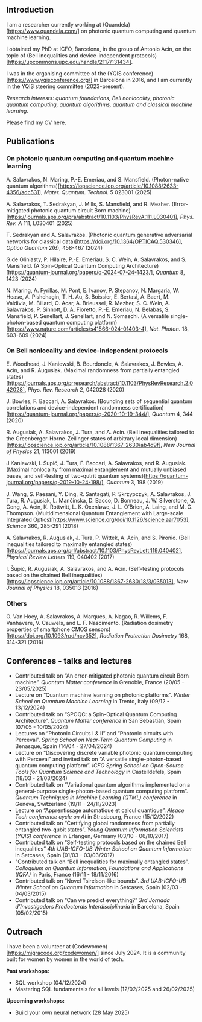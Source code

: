 ## Introduction
I am a researcher currently working at (Quandela)[https://www.quandela.com/] on photonic quantum computing and quantum machine learning.

I obtained my PhD at ICFO, Barcelona, in the group of Antonio Acín, on the topic of (Bell inequalities and device-independent protocols)[https://upcommons.upc.edu/handle/2117/131434].

I was in the organising committee of the (YQIS conference)[https://www.yqisconference.org/] in Barcelona in 2016, and I am currently in the YQIS steering committee (2023-present).

*Research interests: quantum foundations, Bell nonlocality, photonic quantum computing, quantum algorithms, quantum and classical machine learning.*

Please find my CV here.


## Publications

### On photonic quantum computing and quantum machine learning

A. Salavrakos, N. Maring, P.-E. Emeriau, and S. Mansfield. (Photon-native quantum algorithms)[https://iopscience.iop.org/article/10.1088/2633-4356/adc531], *Mater. Quantum. Technol.* 5 023001 (2025)

A. Salavrakos, T. Sedrakyan, J. Mills, S. Mansfield, and R. Mezher. (Error-mitigated photonic quantum circuit Born machine)[https://journals.aps.org/pra/abstract/10.1103/PhysRevA.111.L030401], *Phys. Rev. A* 111, L030401 (2025)

T. Sedrakyan and A. Salavrakos. (Photonic quantum generative adversarial networks for classical data)[https://doi.org/10.1364/OPTICAQ.530346], *Optica Quantum* 2(6), 458-467 (2024)

G.de Gliniasty, P. Hilaire, P.-E. Emeriau, S. C. Wein, A. Salavrakos, and S. Mansfield. (A Spin-Optical Quantum Computing Architecture)[https://quantum-journal.org/papers/q-2024-07-24-1423/], *Quantum* 8, 1423 (2024)

N. Maring, A. Fyrillas, M. Pont, E. Ivanov, P. Stepanov, N. Margaria, W. Hease, A. Pishchagin, T. H. Au, S. Boissier, E. Bertasi, A. Baert, M. Valdivia, M. Billard, O. Acar, A. Brieussel, R. Mezher, S. C. Wein, A. Salavrakos, P. Sinnott, D. A. Fioretto, P.-E. Emeriau, N. Belabas, S. Mansfield, P. Senellart, J. Senellart, and N. Somaschi. (A versatile single-photon-based quantum computing platform)[https://www.nature.com/articles/s41566-024-01403-4], *Nat. Photon.* 18, 603-609 (2024)


### On Bell nonlocality and device-independent protocols

E. Woodhead, J. Kaniewski, B. Bourdoncle, A. Salavrakos, J. Bowles, A. Acín, and R. Augusiak. (Maximal randomness from partially entangled states)[https://journals.aps.org/prresearch/abstract/10.1103/PhysRevResearch.2.042028], *Phys. Rev. Research* 2, 042028 (2020)

J. Bowles, F. Baccari, A. Salavrakos. (Bounding sets of sequential quantum correlations and device-independent randomness certification)[https://quantum-journal.org/papers/q-2020-10-19-344/], *Quantum* 4, 344 (2020)

R. Augusiak, A. Salavrakos, J. Tura, and A. Acín. (Bell inequalities tailored to the Greenberger-Horne-Zeilinger states of arbitrary local dimension)[https://iopscience.iop.org/article/10.1088/1367-2630/ab4d9f], *New Journal of Physics* 21, 113001 (2019)

J.Kaniewski, I. Šupić, J. Tura, F. Baccari, A. Salavrakos, and R. Augusiak. (Maximal nonlocality from maximal entanglement and mutually unbiased bases, and self-testing of two-qutrit quantum systems)[https://quantum-journal.org/papers/q-2019-10-24-198/], *Quantum* 3, 198 (2019)

J. Wang, S. Paesani, Y. Ding, R. Santagati, P. Skrzypczyk, A. Salavrakos, J. Tura, R. Augusiak, L. Mančinska, D. Bacco, D. Bonneau, J. W. Silverstone, Q. Gong, A. Acín, K. Rottwitt, L. K. Oxenløwe, J. L. O’Brien, A. Laing, and M. G. Thompson. (Multidimensional Quantum Entanglement with Large-scale Integrated Optics)[https://www.science.org/doi/10.1126/science.aar7053], *Science* 360, 285-291 (2018)

A. Salavrakos, R. Augusiak, J. Tura, P. Wittek, A. Acín, and S. Pironio. (Bell inequalities tailored to maximally entangled states)[https://journals.aps.org/prl/abstract/10.1103/PhysRevLett.119.040402], *Physical Review Letters* 119, 040402 (2017)

I. Šupić, R. Augusiak, A. Salavrakos, and A. Acín. (Self-testing protocols based on the chained Bell inequalities)[https://iopscience.iop.org/article/10.1088/1367-2630/18/3/035013], *New Journal of Physics* 18, 035013 (2016)


### Others

O. Van Hoey, A. Salavrakos, A. Marques, A. Nagao, R. Willems, F. Vanhavere, V. Cauwels, and L.  F. Nascimento. (Radiation dosimetry properties of smartphone CMOS sensors)[https://doi.org/10.1093/rpd/ncv352], *Radiation Protection Dosimetry* 168, 314-321 (2016)


## Conferences - talks and lectures

- Contributed talk on “An error-mitigated photonic quantum circuit Born machine”. *Quantum Matter conference* in Grenoble, France (20/05 - 23/05/2025)
- Lecture on “Quantum machine learning on photonic platforms”. *Winter School on Quantum Machine Learning* in Trento, Italy (09/12 - 13/12/2024)
- Contributed talk on “SPOQC: a Spin-Optical Quantum Computing Architecture”. *Quantum Matter conference* in San Sebastián, Spain (07/05 - 10/05/2024)
- Lectures on “Photonic Circuits I & II” and “Photonic circuits with Perceval”. *Spring School on Near-Term Quantum Computing* in Benasque, Spain (14/04 - 27/04/2024)
- Lecture on “Discovering discrete variable photonic quantum computing with Perceval” and invited talk on “A versatile single-photon-based quantum computing platform”. *ICFO Spring School on Open-Source Tools for Quantum Science and Technology* in Castelldefels, Spain (18/03 - 21/03/2024)
- Contributed talk on “Variational quantum algorithms implemented on a general-purpose single-photon-based quantum computing platform”. *Quantum Techniques in Machine Learning (QTML) conference* in Geneva, Switzerland (19/11 - 24/11/2023)
- Lecture on “Apprentissage automatique et calcul quantique”. *Alsace Tech conference cycle on AI* in Strasbourg, France (15/12/2022)
- Contributed talk on “Certifying global randomness from partially entangled two-qubit states”. *Young Quantum Information Scientists (YQIS) conference* in Erlangen, Germany (03/10 - 06/10/2017)
- Contributed talk on “Self-testing protocols based on the chained Bell inequalities” *4th UAB-ICFO-UB Winter School on Quantum Information* in Setcases, Spain (01/03 - 03/03/2017)
- "Contributed talk on “Bell inequalities for maximally entangled states”. *Colloquium on Quantum Information, Foundations and Applications (IQFA)* in Paris, France (16/11 - 18/11/2016)
- Contributed talk on “Novel Tsirelson-like bounds”. *3rd UAB-ICFO-UB Winter School on Quantum Information* in Setcases, Spain (02/03 - 04/03/2015)
- Contributed talk on “Can we predict everything?” *3rd Jornada d’Investigadors Predoctorals Interdisciplinaria* in Barcelona, Spain (05/02/2015)



## Outreach 

I have been a volunteer at (Codewomen)[https://migracode.org/codewomen/] since July 2024. It is a community built for women by women in the world of tech.

**Past workshops:**
- SQL workshop (04/12/2024)
- Mastering SQL fundamentals for all levels (12/02/2025 and 26/02/2025) 

**Upcoming workshops:**
- Build your own neural network (28 May 2025)
